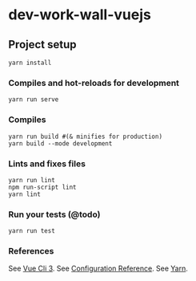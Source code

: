 # dev-work-wall-vuejs

## Project setup
```
yarn install
```

### Compiles and hot-reloads for development
```
yarn run serve
```

### Compiles
```
yarn run build #(& minifies for production)
yarn build --mode development
```

### Lints and fixes files
```
yarn run lint
npm run-script lint
yarn lint
```

### Run your tests (@todo)
```
yarn run test
```

### References
See [Vue Cli 3](https://cli.vuejs.org/guide/).
See [Configuration Reference](https://cli.vuejs.org/config/).
See [Yarn](https://yarnpkg.com/en/).

